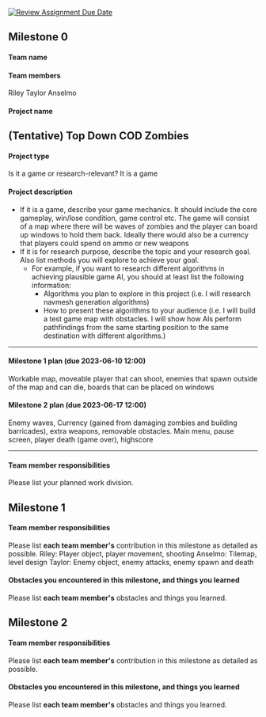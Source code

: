 [![Review Assignment Due Date](https://classroom.github.com/assets/deadline-readme-button-24ddc0f5d75046c5622901739e7c5dd533143b0c8e959d652212380cedb1ea36.svg)](https://classroom.github.com/a/YxFW59aB)
## Milestone 0
#### Team name

#### Team members
Riley
Taylor
Anselmo
#### Project name
(Tentative) Top Down COD Zombies
--------------------------
#### Project type
Is it a game or research-relevant?
It is a game
#### Project description
* If it is a game, describe your game mechanics. It should include the core gameplay, win/lose condition, game control etc.
The game will consist of a map where there will be waves of zombies and the player can board up windows to hold them back. Ideally there would also be a currency that players could spend on ammo or new weapons
* If it is for research purpose, describe the topic and your research goal. Also list methods you will explore to achieve your goal.
    * For example, if you want to research different algorithms in achieving plausible game AI, you should at least list the following information: 
        * Algorithms you plan to explore in this project (i.e. I will research navmesh generation algorithms)
        * How to present these algorithms to your audience (i.e.  I will build a test game map with obstacles. I will show how AIs perform pathfindings from the same starting position to the same destination with different algorithms.)
--------------------------     
#### Milestone 1 plan (due 2023-06-10 12:00)
Workable map, moveable player that can shoot, enemies that spawn outside of the map and can die, boards that can be placed on windows
#### Milestone 2 plan (due 2023-06-17 12:00)
Enemy waves, Currency (gained from damaging zombies and building barricades), extra weapons, removable obstacles. Main menu, pause screen, player death (game over), highscore

--------------------------  
#### Team member responsibilities
Please list your planned work division.
## Milestone 1
#### Team member responsibilities
Please list **each team member's** contribution in this milestone as detailed as possible.
Riley: Player object, player movement, shooting
Anselmo: Tilemap, level design
Taylor: Enemy object, enemy attacks, enemy spawn and death
#### Obstacles you encountered in this milestone, and things you learned
Please list **each team member's** obstacles and things you learned.
## Milestone 2
#### Team member responsibilities
Please list **each team member's** contribution in this milestone as detailed as possible.
#### Obstacles you encountered in this milestone, and things you learned
Please list **each team member's** obstacles and things you learned.
